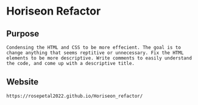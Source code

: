 # Horiseon Refactor

## Purpose

```
Condensing the HTML and CSS to be more effecient. The goal is to change anything that seems reptitive or unnecessary. Fix the HTML elements to be more descriptive. Write comments to easily understand the code, and come up with a descriptive title. 
```

## Website

```
https://rosepetal2022.github.io/Horiseon_refactor/






